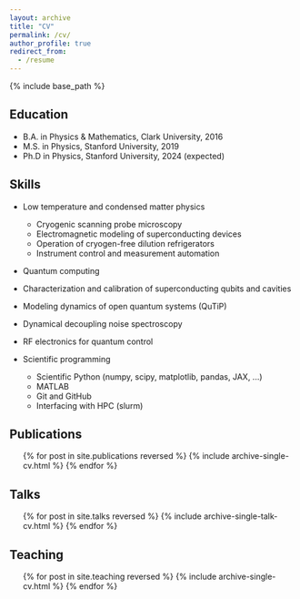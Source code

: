 ```yaml
---
layout: archive
title: "CV"
permalink: /cv/
author_profile: true
redirect_from:
  - /resume
---
```


{% include base_path %}

Education
---------
* B.A. in Physics & Mathematics, Clark University, 2016
* M.S. in Physics, Stanford University, 2019
* Ph.D in Physics, Stanford University, 2024 (expected)

<!-- Experience
----------
* January 2021 - present: Graduate Research Assistant
  * Department of Physics, Stanford University, Stanford, CA
  * Duties included: Tagging issues
  * Advisor: Kam Moler

* January 2019 - January 2021: Research Associate
  * Quantum Circuits, Inc. (QCI), New Haven, CT
  * Duties included: Tagging issues
  * Supervisors: Harvey Moseley, Rob Schoelkopf

* September 2017 - December 2018: Graduate Research Assistant
  * Department of Physics, Stanford University, Stanford, CA
  * Duties included: Tagging issues
  * Advisor: Kam Moler

* Summer 2016: Undergraduate Research Assistant
  * Cornell Center for Materials Research, Cornell University, Ithaca, NY
  * Duties included: Tagging issues
  * Advisor: Dan Ralph

* June 2014 - December 2016: Undergraduate Research Assistant
  * Department of Physics, Clark University, Worcester, MA
  * Measurements of the RF penetration depth in unconventional superconductors at high magnetic fields.
  * Advisor: Charles Agosta -->

Skills
------
* Low temperature and condensed matter physics
  * Cryogenic scanning probe microscopy
  * Electromagnetic modeling of superconducting devices
  * Operation of cryogen-free dilution refrigerators
  * Instrument control and measurement automation

* Quantum computing
 * Characterization and calibration of superconducting qubits and cavities
 * Modeling dynamics of open quantum systems (QuTiP)
 * Dynamical decoupling noise spectroscopy
 * RF electronics for quantum control

* Scientific programming
  * Scientific Python (numpy, scipy, matplotlib, pandas, JAX, ...)
  * MATLAB
  * Git and GitHub
  * Interfacing with HPC (slurm)

Publications
------------
  <ol reversed>{% for post in site.publications reversed %}
    {% include archive-single-cv.html %}
  {% endfor %}</ol>
  
Talks
-----
  <ol reversed>{% for post in site.talks reversed %}
    {% include archive-single-talk-cv.html %}
  {% endfor %}</ol>
  
Teaching
--------
  <ul>{% for post in site.teaching reversed %}
    {% include archive-single-cv.html %}
  {% endfor %}</ul>

